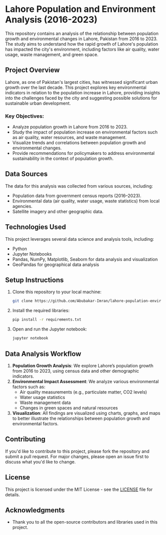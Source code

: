 # Lahore Population and Environment Analysis (2016-2023)

This repository contains an analysis of the relationship between population growth and environmental changes in Lahore, Pakistan from 2016 to 2023. The study aims to understand how the rapid growth of Lahore's population has impacted the city's environment, including factors like air quality, water usage, waste management, and green space.

## Project Overview

Lahore, as one of Pakistan's largest cities, has witnessed significant urban growth over the last decade. This project explores key environmental indicators in relation to the population increase in Lahore, providing insights into the challenges faced by the city and suggesting possible solutions for sustainable urban development.

### Key Objectives:
- Analyze population growth in Lahore from 2016 to 2023.
- Study the impact of population increase on environmental factors such as air quality, water resources, and waste management.
- Visualize trends and correlations between population growth and environmental changes.
- Provide recommendations for policymakers to address environmental sustainability in the context of population growth.

## Data Sources

The data for this analysis was collected from various sources, including:
- Population data from government census reports (2016–2023).
- Environmental data (air quality, water usage, waste statistics) from local agencies.
- Satellite imagery and other geographic data.

## Technologies Used

This project leverages several data science and analysis tools, including:
- Python
- Jupyter Notebooks
- Pandas, NumPy, Matplotlib, Seaborn for data analysis and visualization
- GeoPandas for geographical data analysis

## Setup Instructions

1. Clone this repository to your local machine:
   ```bash
   git clone https://github.com/Abubakar-Imran/lahore-population-environment-analysis.git
   ```

2. Install the required libraries:
   ```bash
   pip install -r requirements.txt
   ```

3. Open and run the Jupyter notebook:
   ```bash
   jupyter notebook
   ```

## Data Analysis Workflow

1. **Population Growth Analysis**: We explore Lahore’s population growth from 2016 to 2023, using census data and other demographic indicators.
2. **Environmental Impact Assessment**: We analyze various environmental factors such as:
   - Air quality measurements (e.g., particulate matter, CO2 levels)
   - Water usage statistics
   - Waste management data
   - Changes in green spaces and natural resources
3. **Visualization**: All findings are visualized using charts, graphs, and maps to better illustrate the relationships between population growth and environmental factors.

## Contributing

If you'd like to contribute to this project, please fork the repository and submit a pull request. For major changes, please open an issue first to discuss what you'd like to change.

## License

This project is licensed under the MIT License - see the [LICENSE](LICENSE) file for details.

## Acknowledgments

- Thank you to all the open-source contributors and libraries used in this project.
